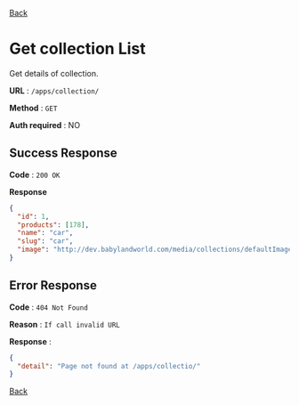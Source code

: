 [Back](../README.md)

# Get collection List

Get details of collection.

**URL** : `/apps/collection/`

**Method** : `GET`

**Auth required** : NO

## Success Response

**Code** : `200 OK`

**Response**

```json
{
  "id": 1,
  "products": [178],
  "name": "car",
  "slug": "car",
  "image": "http://dev.babylandworld.com/media/collections/defaultImage.png"
}
```

## Error Response

**Code** : `404 Not Found`

**Reason** : `If call invalid URL`

**Response** :

```json
{
  "detail": "Page not found at /apps/collectio/"
}
```

[Back](../README.md)
